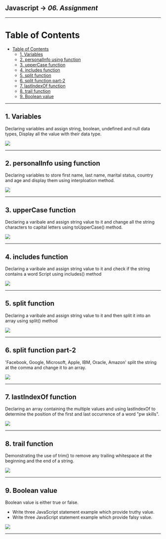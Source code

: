 ## Javascript -> <em>06. Assignment</em> 

<hr/>

# Table of Contents
- [Table of Contents](#table-of-contents)
  - [1. Variables](#1-variables)
  - [2. personalInfo using function](#2-personalinfo-using-function)
  - [3. upperCase function](#3-uppercase-function)
  - [4. includes function](#4-includes-function)
  - [5. split function](#5-split-function)
  - [6. split function part-2](#6-split-function-part-2)
  - [7. lastIndexOf function](#7-lastindexof-function)
  - [8. trail function](#8-trail-function)
  - [9. Boolean value](#9-boolean-value)

<hr/>

## 1. Variables

Declaring variables and assign string, boolean, undefined and null data types, Display all the value with their data type.

![](./00.Output/01.Variable.png)

<hr/>

## 2. personalInfo using function

Declaring variables to store first name, last name, marital status, country and age and display them using interploation method.

![](./00.Output/02.personalInfo.png)

<hr/>

## 3. upperCase function

Declaring a varibale and assign string value to it and change all the string characters to capital letters using toUpperCase() method.

![](./00.Output/03.upperCase.png)

<hr/>

## 4. includes function

Declaring a varibale and assign string value to it and check if the string contains a word Script using includes() method

![](./00.Output/04.includes.png)

<hr/>

## 5. split function

Declaring a varibale and assign string value to it and then split it into an array using split() method

![](./00.Output/05.split.png)

<hr/>

## 6. split function part-2

'Facebook, Google, Microsoft, Apple, IBM, Oracle, Amazon' split the string at the comma and change it to an array.

![](./00.Output/06.split2.png)

<hr/>

## 7. lastIndexOf function

Declaring an array containing the multiple values and using lastIndexOf to determine the position of the first and last occurrence of a word "pw skills".

![](./00.Output/07.lastIndexOf.png)

<hr/>

## 8. trail function

Demonstrating the use of trim() to remove any trailing whitespace at the beginning and the end of a string.

![](./00.Output/08.trail.png)

<hr/>

## 9. Boolean value

Boolean value is either true or false.
  - Write three JavaScript statement example which provide truthy value.
  - Write three JavaScript statement example which provide falsy value.

![](./00.Output/09.boolean.png)

<hr/>





